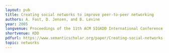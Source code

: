 ```yaml
---
layout: pub
title: Creating social networks to improve peer-to-peer networking
authors: A. Fast, D. Jensen, and B. Levine
year: 2005
longvenue: Proceedings of the 11th ACM SIGKDD International Conference on Knowledge Discovery and Data Mining
shortvenue: KDD
pdfurl: https://www.semanticscholar.org/paper/Creating-social-networks-to-improve-peer-to-peer-Fast-Jensen/23e7c4381005c5aedeaa02ec8d0ceaaf76a20ceb
topic: networks
---
```

